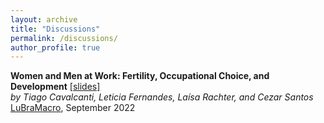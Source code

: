 ```yaml
---
layout: archive
title: "Discussions"
permalink: /discussions/
author_profile: true
---
```


**Women and Men at Work: Fertility, Occupational Choice, and Development** [[slides]](https://avdluduvice.github.io/files/Discussion_Cavalcanti_etal_Luduvice_Sept2022.pdf)   
*by Tiago Cavalcanti, Leticia Fernandes, Laísa Rachter, and Cezar Santos*    
[LuBraMacro](https://sites.google.com/site/lubramacro), September 2022
